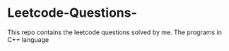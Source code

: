 # Leetcode-Questions-
This repo contains the leetcode questions solved by me. The programs in C++ language 
